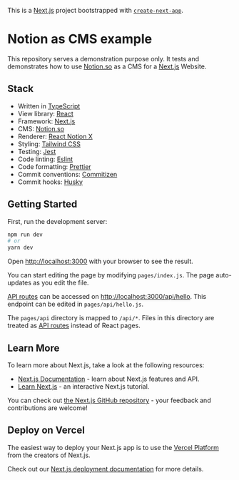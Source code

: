 This is a [Next.js](https://nextjs.org/) project bootstrapped with [`create-next-app`](https://github.com/vercel/next.js/tree/canary/packages/create-next-app).

# Notion as CMS example
This repository serves a demonstration purpose only.
It tests and demonstrates how to use [Notion.so](https://www.notion.so/) as a CMS for a [Next.js](https://nextjs.org/) Website.

## Stack
- Written in [TypeScript](https://www.typescriptlang.org/)
- View library: [React](https://reactjs.org/)
- Framework: [Next.js](https://nextjs.org/)
- CMS: [Notion.so](https://www.notion.so/)
- Renderer: [React Notion X](https://github.com/NotionX/react-notion-x)
- Styling: [Tailwind CSS](https://tailwindcss.com/)
- Testing: [Jest](https://jestjs.io/)
- Code linting: [Eslint](https://eslint.org/)
- Code formatting: [Prettier](https://github.com/prettier/prettier)
- Commit conventions: [Commitizen](http://commitizen.github.io/cz-cli/)
- Commit hooks: [Husky](https://typicode.github.io/husky/#/)

## Getting Started

First, run the development server:

```bash
npm run dev
# or
yarn dev
```

Open [http://localhost:3000](http://localhost:3000) with your browser to see the result.

You can start editing the page by modifying `pages/index.js`. The page auto-updates as you edit the file.

[API routes](https://nextjs.org/docs/api-routes/introduction) can be accessed on [http://localhost:3000/api/hello](http://localhost:3000/api/hello). This endpoint can be edited in `pages/api/hello.js`.

The `pages/api` directory is mapped to `/api/*`. Files in this directory are treated as [API routes](https://nextjs.org/docs/api-routes/introduction) instead of React pages.

## Learn More

To learn more about Next.js, take a look at the following resources:

- [Next.js Documentation](https://nextjs.org/docs) - learn about Next.js features and API.
- [Learn Next.js](https://nextjs.org/learn) - an interactive Next.js tutorial.

You can check out [the Next.js GitHub repository](https://github.com/vercel/next.js/) - your feedback and contributions are welcome!

## Deploy on Vercel

The easiest way to deploy your Next.js app is to use the [Vercel Platform](https://vercel.com/new?utm_medium=default-template&filter=next.js&utm_source=create-next-app&utm_campaign=create-next-app-readme) from the creators of Next.js.

Check out our [Next.js deployment documentation](https://nextjs.org/docs/deployment) for more details.

